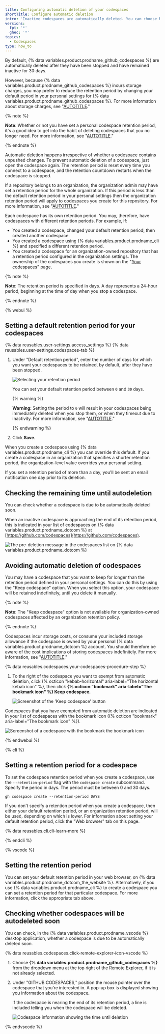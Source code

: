 ```yaml
---
title: Configuring automatic deletion of your codespaces
shortTitle: Configure automatic deletion
intro: 'Inactive codespaces are automatically deleted. You can choose how long your stopped codespaces are retained, up to a maximum of 30 days.'
versions:
  fpt: '*'
  ghec: '*'
topics:
  - Codespaces
type: how_to
---
```


By default, {% data variables.product.prodname_github_codespaces %} are automatically deleted after they have been stopped and have remained inactive for 30 days.

However, because {% data variables.product.prodname_github_codespaces %} incurs storage charges, you may prefer to reduce the retention period by changing your default period in your personal settings for {% data variables.product.prodname_github_codespaces %}. For more information about storage charges, see "[AUTOTITLE](/billing/managing-billing-for-github-codespaces/about-billing-for-github-codespaces#codespaces-pricing)."

{% note %}

**Note**: Whether or not you have set a personal codespace retention period, it's a good idea to get into the habit of deleting codespaces that you no longer need. For more information, see "[AUTOTITLE](/codespaces/developing-in-codespaces/deleting-a-codespace)."

{% endnote %}

Automatic deletion happens irrespective of whether a codespace contains unpushed changes. To prevent automatic deletion of a codespace, just open the codespace again. The retention period is reset every time you connect to a codespace, and the retention countdown restarts when the codespace is stopped.

If a repository belongs to an organization, the organization admin may have set a retention period for the whole organization. If this period is less than the default retention period in your personal settings then the organization retention period will apply to codespaces you create for this repository. For more information, see "[AUTOTITLE](/codespaces/managing-codespaces-for-your-organization/restricting-the-retention-period-for-codespaces)."

Each codespace has its own retention period. You may, therefore, have codespaces with different retention periods. For example, if:
* You created a codespace, changed your default retention period, then created another codespace.
* You created a codespace using {% data variables.product.prodname_cli %} and specified a different retention period.
* You created a codespace for an organization-owned repository that has a retention period configured in the organization settings. The ownership of the codespaces you create is shown on the "[Your codespaces](https://github.com/settings/codespaces)" page.

{% note %}

**Note**: The retention period is specified in days. A day represents a 24-hour period, beginning at the time of day when you stop a codespace.

{% endnote %}

{% webui %}

## Setting a default retention period for your codespaces

{% data reusables.user-settings.access_settings %}
{% data reusables.user-settings.codespaces-tab %}
1. Under "Default retention period", enter the number of days for which you want your codespaces to be retained, by default, after they have been stopped.

   ![Selecting your retention period](/assets/images/help/codespaces/setting-default-retention.png)

   You can set your default retention period between `0` and `30` days.

   {% warning %}

   **Warning**: Setting the period to `0` will result in your codespaces being immediately deleted when you stop them, or when they timeout due to inactivity. For more information, see "[AUTOTITLE](/codespaces/customizing-your-codespace/setting-your-timeout-period-for-github-codespaces)."

   {% endwarning %}

1. Click **Save**.

When you create a codespace using {% data variables.product.prodname_cli %} you can override this default. If you create a codespace in an organization that specifies a shorter retention period, the organization-level value overrides your personal setting.

If you set a retention period of more than a day, you'll be sent an email notification one day prior to its deletion.

## Checking the remaining time until autodeletion

You can check whether a codespace is due to be automatically deleted soon.

When an inactive codespace is approaching the end of its retention period, this is indicated in your list of codespaces on {% data variables.product.prodname_dotcom %} at [https://github.com/codespaces](https://github.com/codespaces).

![The pre-deletion message in the codespaces list on {% data variables.product.prodname_dotcom %}](/assets/images/help/codespaces/retention-deletion-message.png)

## Avoiding automatic deletion of codespaces

You may have a codespace that you want to keep for longer than the retention period defined in your personal settings. You can do this by using the "Keep codespace" option. When you select this option, your codespace will be retained indefinitely, until you delete it manually.

{% note %}

**Note**: The "Keep codespace" option is not available for organization-owned codespaces affected by an organization retention policy.

{% endnote %}

Codespaces incur storage costs, or consume your included storage allowance if the codespace is owned by your personal {% data variables.product.prodname_dotcom %} account. You should therefore be aware of the cost implications of storing codespaces indefinitely. For more information, see "[AUTOTITLE](/billing/managing-billing-for-github-codespaces/about-billing-for-github-codespaces#billing-for-storage-usage)."

{% data reusables.codespaces.your-codespaces-procedure-step %}
1. To the right of the codespace you want to exempt from automatic deletion, click {% octicon "kebab-horizontal" aria-label="The horizontal kebab icon" %}, then click **{% octicon "bookmark" aria-label="The bookmark icon" %} Keep codespace**.

   ![Screenshot of the 'Keep codespace' button](/assets/images/help/codespaces/keep-codespace.png)

Codespaces that you have exempted from automatic deletion are indicated in your list of codespaces with the bookmark icon ({% octicon "bookmark" aria-label="The bookmark icon" %}).

![Screenshot of a codespace with the bookmark the bookmark icon](/assets/images/help/codespaces/keep-codespace-bookmarked.png)

{% endwebui %}

{% cli %}

## Setting a retention period for a codespace

To set the codespace retention period when you create a codespace, use the `--retention-period` flag with the `codespace create` subcommand. Specify the period in days. The period must be between 0 and 30 days.

```shell
gh codespace create --retention-period DAYS
```

If you don't specify a retention period when you create a codespace, then either your default retention period, or an organization retention period, will be used, depending on which is lower. For information about setting your default retention period, click the "Web browser" tab on this page.

{% data reusables.cli.cli-learn-more %}

{% endcli %}

{% vscode %}

## Setting the retention period

You can set your default retention period in your web browser, on {% data variables.product.prodname_dotcom_the_website %}. Alternatively, if you use {% data variables.product.prodname_cli %} to create a codespace you can set a retention period for that particular codespace. For more information, click the appropriate tab above.

## Checking whether codespaces will be autodeleted soon

You can check, in the {% data variables.product.prodname_vscode %} desktop application, whether a codespace is due to be automatically deleted soon.

{% data reusables.codespaces.click-remote-explorer-icon-vscode %}
1. Choose **{% data variables.product.prodname_github_codespaces %}** from the dropdown menu at the top right of the Remote Explorer, if it is not already selected.
1. Under "GITHUB CODESPACES," position the mouse pointer over the codespace that you're interested in. A pop-up box is displayed showing you information about the codespace.

   If the codespace is nearing the end of its retention period, a line is included telling you when the codespace will be deleted.

   ![Codespace information showing the time until deletion](/assets/images/help/codespaces/vscode-deleting-in-5-days.png)

{% endvscode %}
